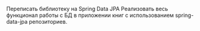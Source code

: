 Переписать библиотеку на Spring Data JPA
Реализовать весь функционал работы с БД в приложении книг с использованием spring-data-jpa репозиториев.
